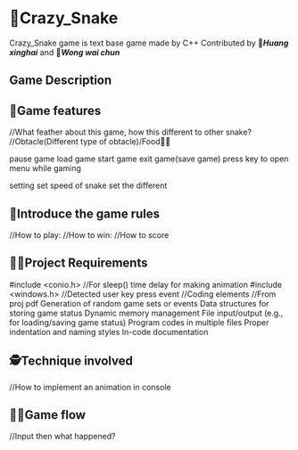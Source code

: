 # :snake:Crazy_Snake
 Crazy_Snake game is text base game made by C++
 Contributed by 👨__*Huang xinghai*__ and 🧑__*Wong wai chun*__

## Game Description
 

## :dragon_face:Game features
 //What feather about this game, how this different to other snake?
 //Obtacle(Different type of obtacle)/Food🍉🍋
 
 pause game
 load game
 start game
 exit game(save game)
 press key to open menu while gaming
 
 setting
 set speed of snake
 set the different
 
## :seedling:Introduce the game rules
 //How to play:
 //How to win:
 //How to score

## :man_factory_worker:Project Requirements
#include <conio.h> //For sleep() time delay for making animation
#include <windows.h> //Detected user key press event
//Coding elements
//From proj pdf
  Generation of random game sets or events
  Data structures for storing game status
  Dynamic memory management
  File input/output (e.g., for loading/saving game status)
  Program codes in multiple files
  Proper indentation and naming styles
  In-code documentation
  
## :detective:Technique involved
//How to implement an animation in console

## :man_in_tuxedo:Game flow
//Input then what happened?
  
